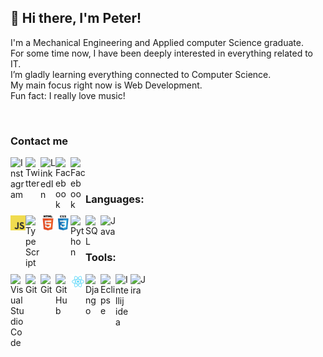 ## 👋 Hi there, I'm Peter!

I'm a Mechanical Engineering and Applied computer Science graduate.\
For some time now, I have been deeply interested in everything related to IT.\
I’m gladly learning everything connected to Computer Science.\
My main focus right now is Web Development.\
Fun fact: I really love music!

<br />

### Contact me
[<img align="left" alt="Instagram" width="24px" src="https://cdn-icons-png.flaticon.com/512/733/733558.png" />][instagram]
[<img align="left" alt="Twitter" width="24px" src="https://cdn-icons-png.flaticon.com/512/733/733579.png" />][twitter]
[<img align="left" alt="LinkedIn" width="24px" src="https://cdn-icons-png.flaticon.com/512/174/174857.png" />][linkedin]
[<img align="left" alt="Facebook" width="24px" src="https://upload.wikimedia.org/wikipedia/commons/thumb/f/fb/Facebook_icon_2013.svg/300px-Facebook_icon_2013.svg.png?20161223201621"/>][facebook]
[<img align="left" alt="Facebook" width="24px" src="https://cdn-icons-png.flaticon.com/128/6611/6611847.png"/>][portfolio]

<br />
<br />

### Languages:
<img align="left" alt="JavaScript" width="24px" src="https://raw.githubusercontent.com/github/explore/80688e429a7d4ef2fca1e82350fe8e3517d3494d/topics/javascript/javascript.png" />
<img align="left" alt="TypeScript" width="24px" src="https://upload.wikimedia.org/wikipedia/commons/thumb/4/4c/Typescript_logo_2020.svg/250px-Typescript_logo_2020.svg.png" />
<img align="left" alt="HTML5" width="24px" src="https://raw.githubusercontent.com/github/explore/80688e429a7d4ef2fca1e82350fe8e3517d3494d/topics/html/html.png" />
<img align="left" alt="CSS3" width="24px" src="https://raw.githubusercontent.com/github/explore/80688e429a7d4ef2fca1e82350fe8e3517d3494d/topics/css/css.png" />
<img align="left" alt="Python" width="24px" src="https://cdn-icons-png.flaticon.com/512/919/919852.png" />
<img align="left" alt="SQL" width="24px" src="https://cdn-icons-png.flaticon.com/512/2772/2772128.png" />
<img align="left" alt="Java" width="24px" src="https://cdn-icons-png.flaticon.com/512/226/226777.png" />


<br />
<br />

### Tools:
<img align="left" alt="Visual Studio Code" width="24px" src="https://upload.wikimedia.org/wikipedia/commons/thumb/9/9a/Visual_Studio_Code_1.35_icon.svg/512px-Visual_Studio_Code_1.35_icon.svg.png" />
<img align="left" alt="Git" width="24px" src="https://i.pngimg.me/thumb/f/720/comdlpng6957549.png" />
<img align="left" alt="Git" width="24px" src="https://git-scm.com/images/logos/logomark-orange@2x.png" />
<img align="left" alt="GitHub" width="24px" src="https://cdn-icons-png.flaticon.com/512/733/733553.png" />
<img align="left" alt="React" width="24px" src="https://raw.githubusercontent.com/github/explore/80688e429a7d4ef2fca1e82350fe8e3517d3494d/topics/react/react.png" />
<img align="left" alt="Django" width="24px" src="https://icon-library.com/images/django-icon/django-icon-0.jpg" />
<img align="left" alt="Eclipse" width="24px" src="https://user-images.githubusercontent.com/11943860/46922529-b28cdc80-cfe0-11e8-9aec-0091161d3599.png" />
<img align="left" alt="Intellij idea" width="24px" src="https://upload.wikimedia.org/wikipedia/commons/thumb/9/9c/IntelliJ_IDEA_Icon.svg/1200px-IntelliJ_IDEA_Icon.svg.png" />
<img align="left" alt="Jira" width="24px" src="https://cdn-icons-png.flaticon.com/512/5968/5968923.png" />


<br />
<br />

[twitter]: https://twitter.com/pekillen
[facebook]: https://www.facebook.com/piotrekblady.kwiatkowski/
[instagram]: https://www.instagram.com/perfect_story_to_tell/
[linkedin]: https://www.linkedin.com/in/piotr-kwiatkowski-9ba0191a3/
[portfolio]: https://piotrkwiatkowski.netlify.app/
